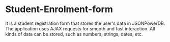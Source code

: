 # Student-Enrolment-form
It is a student registration form that stores the user's data in JSONPowerDB. The application uses AJAX requests for smooth and fast interaction. All kinds of data can be stored, such as numbers, strings, dates, etc.
